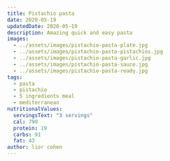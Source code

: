 ```yaml
---
title: Pistachio pasta
date: 2020-05-19
updatedDate: 2020-05-19
description: Amazing quick and easy pasta
images:
  - ../assets/images/pistachio-pasta-plate.jpg
  - ../assets/images/pistachio-pasta-pistachios.jpg
  - ../assets/images/pistachio-pasta-garlic.jpg
  - ../assets/images/pistachio-pasta-sauce.jpg
  - ../assets/images/pistachio-pasta-ready.jpg
tags:
  - pasta
  - pistachio
  - 5 ingredients meal
  - mediterranean
nutritionalValues:
  servingsText: "3 servings"
  cal: 790
  protein: 19
  carbs: 91
  fat: 43
author: lior cohen
---
```


<PrintView fileName="pistachio-pasta"/>
